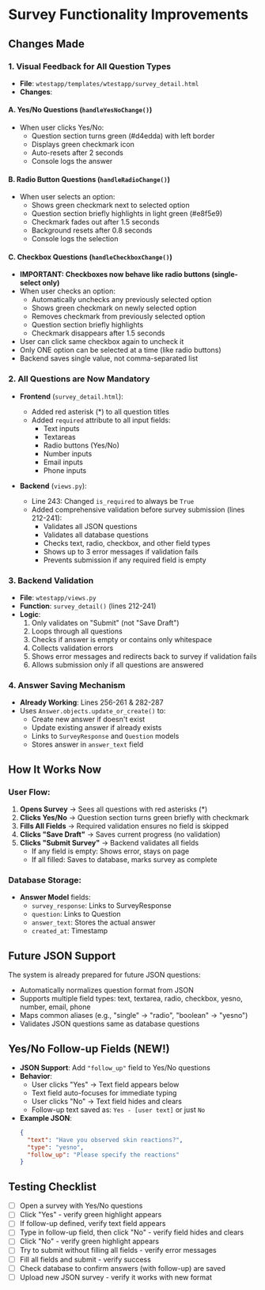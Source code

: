 # Survey Functionality Improvements

## Changes Made

### 1. Visual Feedback for All Question Types
- **File**: `wtestapp/templates/wtestapp/survey_detail.html`
- **Changes**:

#### A. Yes/No Questions (`handleYesNoChange()`)
  - When user clicks Yes/No:
    - Question section turns green (#d4edda) with left border
    - Displays green checkmark icon
    - Auto-resets after 2 seconds
    - Console logs the answer

#### B. Radio Button Questions (`handleRadioChange()`)
  - When user selects an option:
    - Shows green checkmark next to selected option
    - Question section briefly highlights in light green (#e8f5e9)
    - Checkmark fades out after 1.5 seconds
    - Background resets after 0.8 seconds
    - Console logs the selection

#### C. Checkbox Questions (`handleCheckboxChange()`)
  - **IMPORTANT: Checkboxes now behave like radio buttons (single-select only)**
  - When user checks an option:
    - Automatically unchecks any previously selected option
    - Shows green checkmark on newly selected option
    - Removes checkmark from previously selected option
    - Question section briefly highlights
    - Checkmark disappears after 1.5 seconds
  - User can click same checkbox again to uncheck it
  - Only ONE option can be selected at a time (like radio buttons)
  - Backend saves single value, not comma-separated list

### 2. All Questions are Now Mandatory
- **Frontend** (`survey_detail.html`):
  - Added red asterisk (*) to all question titles
  - Added `required` attribute to all input fields:
    - Text inputs
    - Textareas
    - Radio buttons (Yes/No)
    - Number inputs
    - Email inputs
    - Phone inputs

- **Backend** (`views.py`):
  - Line 243: Changed `is_required` to always be `True`
  - Added comprehensive validation before survey submission (lines 212-241):
    - Validates all JSON questions
    - Validates all database questions
    - Checks text, radio, checkbox, and other field types
    - Shows up to 3 error messages if validation fails
    - Prevents submission if any required field is empty

### 3. Backend Validation
- **File**: `wtestapp/views.py`
- **Function**: `survey_detail()` (lines 212-241)
- **Logic**:
  1. Only validates on "Submit" (not "Save Draft")
  2. Loops through all questions
  3. Checks if answer is empty or contains only whitespace
  4. Collects validation errors
  5. Shows error messages and redirects back to survey if validation fails
  6. Allows submission only if all questions are answered

### 4. Answer Saving Mechanism
- **Already Working**: Lines 256-261 & 282-287
- Uses `Answer.objects.update_or_create()` to:
  - Create new answer if doesn't exist
  - Update existing answer if already exists
  - Links to `SurveyResponse` and `Question` models
  - Stores answer in `answer_text` field

## How It Works Now

### User Flow:
1. **Opens Survey** → Sees all questions with red asterisks (*)
2. **Clicks Yes/No** → Question section turns green briefly with checkmark
3. **Fills All Fields** → Required validation ensures no field is skipped
4. **Clicks "Save Draft"** → Saves current progress (no validation)
5. **Clicks "Submit Survey"** → Backend validates all fields
   - If any field is empty: Shows error, stays on page
   - If all filled: Saves to database, marks survey as complete

### Database Storage:
- **Answer Model** fields:
  - `survey_response`: Links to SurveyResponse
  - `question`: Links to Question
  - `answer_text`: Stores the actual answer
  - `created_at`: Timestamp

## Future JSON Support
The system is already prepared for future JSON questions:
- Automatically normalizes question format from JSON
- Supports multiple field types: text, textarea, radio, checkbox, yesno, number, email, phone
- Maps common aliases (e.g., "single" → "radio", "boolean" → "yesno")
- Validates JSON questions same as database questions

## Yes/No Follow-up Fields (NEW!)
- **JSON Support**: Add `"follow_up"` field to Yes/No questions
- **Behavior**:
  - User clicks "Yes" → Text field appears below
  - Text field auto-focuses for immediate typing
  - User clicks "No" → Text field hides and clears
  - Follow-up text saved as: `Yes - [user text]` or just `No`
- **Example JSON**:
  ```json
  {
    "text": "Have you observed skin reactions?",
    "type": "yesno",
    "follow_up": "Please specify the reactions"
  }
  ```

## Testing Checklist
- [ ] Open a survey with Yes/No questions
- [ ] Click "Yes" - verify green highlight appears
- [ ] If follow-up defined, verify text field appears
- [ ] Type in follow-up field, then click "No" - verify field hides and clears
- [ ] Click "No" - verify green highlight appears
- [ ] Try to submit without filling all fields - verify error messages
- [ ] Fill all fields and submit - verify success
- [ ] Check database to confirm answers (with follow-up) are saved
- [ ] Upload new JSON survey - verify it works with new format
